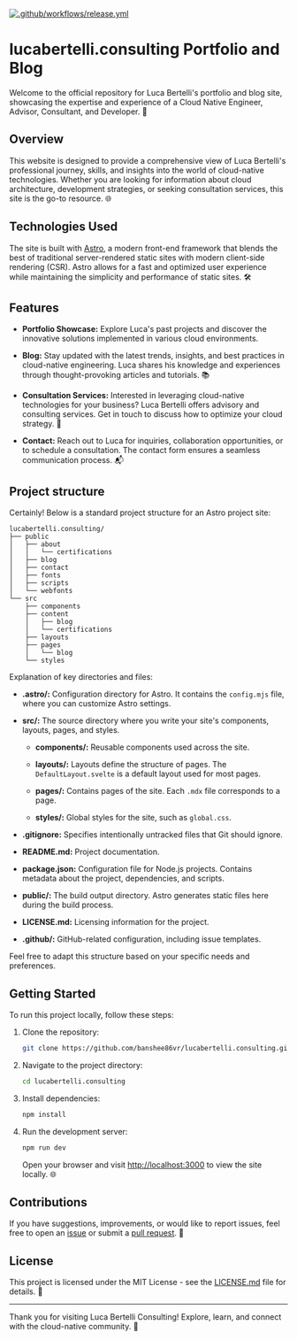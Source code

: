 [![.github/workflows/release.yml](https://github.com/banshee86vr/lucabertelli.consulting/actions/workflows/release.yml/badge.svg)](https://github.com/banshee86vr/lucabertelli.consulting/actions/workflows/release.yml)

# lucabertelli.consulting Portfolio and Blog

Welcome to the official repository for Luca Bertelli's portfolio and blog site, showcasing the expertise and experience of a Cloud Native Engineer, Advisor, Consultant, and Developer. 🚀

## Overview

This website is designed to provide a comprehensive view of Luca Bertelli's professional journey, skills, and insights into the world of cloud-native technologies. Whether you are looking for information about cloud architecture, development strategies, or seeking consultation services, this site is the go-to resource. 🌐

## Technologies Used

The site is built with [Astro](https://astro.build/), a modern front-end framework that blends the best of traditional server-rendered static sites with modern client-side rendering (CSR). Astro allows for a fast and optimized user experience while maintaining the simplicity and performance of static sites. 🛠️

## Features

- **Portfolio Showcase:** Explore Luca's past projects and discover the innovative solutions implemented in various cloud environments.

- **Blog:** Stay updated with the latest trends, insights, and best practices in cloud-native engineering. Luca shares his knowledge and experiences through thought-provoking articles and tutorials. 📚

- **Consultation Services:** Interested in leveraging cloud-native technologies for your business? Luca Bertelli offers advisory and consulting services. Get in touch to discuss how to optimize your cloud strategy. 🤝

- **Contact:** Reach out to Luca for inquiries, collaboration opportunities, or to schedule a consultation. The contact form ensures a seamless communication process. 📬

## Project structure

Certainly! Below is a standard project structure for an Astro project site:

```plaintext
lucabertelli.consulting/
├── public
│   ├── about
│   │   └── certifications
│   ├── blog
│   ├── contact
│   ├── fonts
│   ├── scripts
│   └── webfonts
└── src
    ├── components
    ├── content
    │   ├── blog
    │   └── certifications
    ├── layouts
    ├── pages
    │   └── blog
    └── styles
```

Explanation of key directories and files:

- **.astro/:** Configuration directory for Astro. It contains the `config.mjs` file, where you can customize Astro settings.

- **src/:** The source directory where you write your site's components, layouts, pages, and styles.

  - **components/:** Reusable components used across the site.
  
  - **layouts/:** Layouts define the structure of pages. The `DefaultLayout.svelte` is a default layout used for most pages.

  - **pages/:** Contains pages of the site. Each `.mdx` file corresponds to a page.

  - **styles/:** Global styles for the site, such as `global.css`.

- **.gitignore:** Specifies intentionally untracked files that Git should ignore.

- **README.md:** Project documentation.

- **package.json:** Configuration file for Node.js projects. Contains metadata about the project, dependencies, and scripts.

- **public/:** The build output directory. Astro generates static files here during the build process.

- **LICENSE.md:** Licensing information for the project.

- **.github/:** GitHub-related configuration, including issue templates.

Feel free to adapt this structure based on your specific needs and preferences.

## Getting Started

To run this project locally, follow these steps:

1. Clone the repository:

   ```bash
   git clone https://github.com/banshee86vr/lucabertelli.consulting.git
   ```

2. Navigate to the project directory:

   ```bash
   cd lucabertelli.consulting
   ```

3. Install dependencies:

   ```bash
   npm install
   ```

4. Run the development server:

   ```bash
   npm run dev
   ```

   Open your browser and visit [http://localhost:3000](http://localhost:3000) to view the site locally. 🌐

## Contributions

If you have suggestions, improvements, or would like to report issues, feel free to open an [issue](https://github.com/banshee86vr/lucabertelli.consulting/issues) or submit a [pull request](https://github.com/banshee86vr/lucabertelli.consulting/pulls). 🙌

## License

This project is licensed under the MIT License - see the [LICENSE.md](LICENSE.md) file for details. 📄

---

Thank you for visiting Luca Bertelli Consulting! Explore, learn, and connect with the cloud-native community. 🌟
